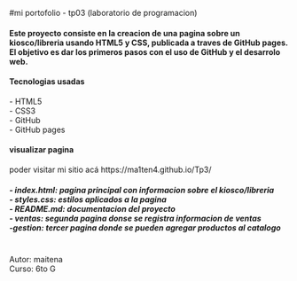 #mi portofolio - tp03 (laboratorio de programacion)

<h4>Este proyecto consiste en la creacion de una pagina sobre un kiosco/libreria usando HTML5 y CSS, publicada a traves de GitHub pages. El objetivo es dar los primeros pasos con el uso de GitHub y el desarrolo web.</h4>
<h4>Tecnologias usadas </h4>
- HTML5
<br>
- CSS3
<br>
- GitHub
<br>
- GitHub pages

<h4>
visualizar pagina</h4>
</h4>
</h5>poder visitar mi sitio acá https://ma1ten4.github.io/Tp3/
</h4>

<h5>- index.html: pagina principal con informacion sobre el kiosco/libreria
<br>
- styles.css: estilos aplicados a la pagina
<br>
- README.md: documentacion del proyecto 
<br>
- ventas: segunda pagina donse se registra informacion de ventas
<br>
-gestion: tercer pagina donde se pueden agregar productos al catalogo</h5>
<br>
Autor: maitena
<br>
Curso: 6to G
